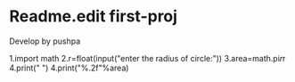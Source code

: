 # Readme.edit first-proj
Develop by pushpa

1.import math
  2.r=float(input("enter the radius of circle:"))
  3.area=math.pi*r*r
  4.print("  ")
  4.print("%.2f"%area)
